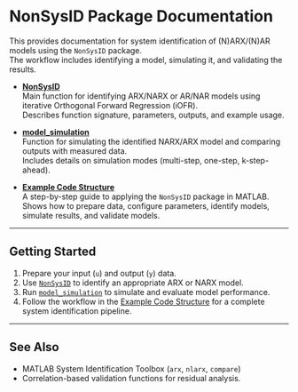 # NonSysID Package Documentation

This provides documentation for system identification of (N)ARX/(N)AR models using the `NonSysID` package.  
The workflow includes identifying a model, simulating it, and validating the results.

- [**NonSysID**](./NonSysID.md)  
  Main function for identifying ARX/NARX or AR/NAR models using iterative Orthogonal Forward Regression (iOFR).  
  Describes function signature, parameters, outputs, and example usage.

- [**model_simulation**](./model_simulation.md)  
  Function for simulating the identified NARX/ARX model and comparing outputs with measured data.  
  Includes details on simulation modes (multi-step, one-step, k-step-ahead).

- [**Example Code Structure**](./Example_code_structure.md)  
  A step-by-step guide to applying the `NonSysID` package in MATLAB.  
  Shows how to prepare data, configure parameters, identify models, simulate results, and validate models.

---

## Getting Started

1. Prepare your input (`u`) and output (`y`) data.  
2. Use [`NonSysID`](./NonSysID.md) to identify an appropriate ARX or NARX model.  
3. Run [`model_simulation`](./model_simulation.md) to simulate and evaluate model performance.  
4. Follow the workflow in the [Example Code Structure](./Example_code_structure.md) for a complete system identification pipeline.  

---

## See Also

- MATLAB System Identification Toolbox (`arx`, `nlarx`, `compare`)  
- Correlation-based validation functions for residual analysis.  
